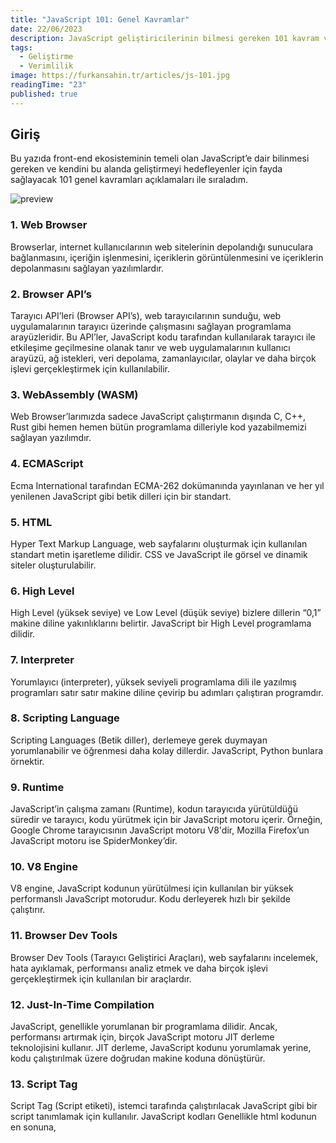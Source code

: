 ```yaml
---
title: "JavaScript 101: Genel Kavramlar"
date: 22/06/2023
description: JavaScript geliştiricilerinin bilmesi gereken 101 kavram ve açıklamaları.
tags:
  - Geliştirme
  - Verimlilik
image: https://furkansahin.tr/articles/js-101.jpg
readingTime: "23"
published: true
---
```


## Giriş

Bu yazıda front-end ekosisteminin temeli olan JavaScript’e dair bilinmesi gereken ve kendini bu alanda geliştirmeyi hedefleyenler için fayda sağlayacak 101 genel kavramları açıklamaları ile sıraladım.

![preview](/articles/js-101.jpg)

### 1. Web Browser

Browserlar, internet kullanıcılarının web sitelerinin depolandığı sunuculara bağlanmasını, içeriğin işlenmesini, içeriklerin görüntülenmesini ve içeriklerin depolanmasını sağlayan yazılımlardır.

### 2. Browser API’s
Tarayıcı API’leri (Browser API’s), web tarayıcılarının sunduğu, web uygulamalarının tarayıcı üzerinde çalışmasını sağlayan programlama arayüzleridir. Bu API’ler, JavaScript kodu tarafından kullanılarak tarayıcı ile etkileşime geçilmesine olanak tanır ve web uygulamalarının kullanıcı arayüzü, ağ istekleri, veri depolama, zamanlayıcılar, olaylar ve daha birçok işlevi gerçekleştirmek için kullanılabilir.

### 3. WebAssembly (WASM)
Web Browser’larımızda sadece JavaScript çalıştırmanın dışında C, C++, Rust gibi hemen hemen bütün programlama dilleriyle kod yazabilmemizi sağlayan yazılımdır.

### 4. ECMAScript
Ecma International tarafından ECMA-262 dokümanında yayınlanan ve her yıl yenilenen JavaScript gibi betik dilleri için bir standart.

### 5. HTML
Hyper Text Markup Language, web sayfalarını oluşturmak için kullanılan standart metin işaretleme dilidir. CSS ve JavaScript ile görsel ve dinamik siteler oluşturulabilir.

### 6. High Level
High Level (yüksek seviye) ve Low Level (düşük seviye) bizlere dillerin “0,1” makine diline yakınlıklarını belirtir. JavaScript bir High Level programlama dilidir.

### 7. Interpreter
Yorumlayıcı (interpreter), yüksek seviyeli programlama dili ile yazılmış programları satır satır makine diline çevirip bu adımları çalıştıran programdır.

### 8. Scripting Language
Scripting Languages (Betik diller), derlemeye gerek duymayan yorumlanabilir ve öğrenmesi daha kolay dillerdir. JavaScript, Python bunlara örnektir.

### 9. Runtime
JavaScript’in çalışma zamanı (Runtime), kodun tarayıcıda yürütüldüğü süredir ve tarayıcı, kodu yürütmek için bir JavaScript motoru içerir. Örneğin, Google Chrome tarayıcısının JavaScript motoru V8'dir, Mozilla Firefox’un JavaScript motoru ise SpiderMonkey’dir.

### 10. V8 Engine
V8 engine, JavaScript kodunun yürütülmesi için kullanılan bir yüksek performanslı JavaScript motorudur. Kodu derleyerek hızlı bir şekilde çalıştırır.

### 11. Browser Dev Tools
Browser Dev Tools (Tarayıcı Geliştirici Araçları), web sayfalarını incelemek, hata ayıklamak, performansı analiz etmek ve daha birçok işlevi gerçekleştirmek için kullanılan bir araçlardır.

### 12. Just-In-Time Compilation
JavaScript, genellikle yorumlanan bir programlama dilidir. Ancak, performansı artırmak için, birçok JavaScript motoru JIT derleme teknolojisini kullanır. JIT derleme, JavaScript kodunu yorumlamak yerine, kodu çalıştırılmak üzere doğrudan makine koduna dönüştürür.

### 13. Script Tag
Script Tag (Script etiketi), istemci tarafında çalıştırılacak JavaScript gibi bir script tanımlamak için kullanılır. JavaScript kodları Genellikle html kodunun en sonuna, <script> etiketleri arasına yazılır.

### 14. Src Attribute
“src”, harici bir betik dosyasının URL’sini belirtir. Harici bir JavaScript dosyasını <script> etiketinde src attribute ile kullanarak sayfamıza ekleyebiliriz.

### 15. Console Log
Console Log, web tarayıcılarının geliştirici araçlarında yer alan bir fonksiyondur ve JavaScript kodu içindeki hataları bulmak, kodun çalışmasını takip etmek ve belirli bir mesajı konsol panelinde görüntülemek için kullanılır.

### 16. Dynamically Typed
Dynamically Typed (Dinamik Tip), veri türlerinin değişebildiği bir tür sistemidir. Bu, değişkenlerin tanımlanırken veri türünün belirtilmediği veya değişkenlerin farklı veri türleriyle doldurulabileceği anlamına gelir.

### 17. Primitive
Primitive, programlama dillerinde temel veri tiplerine verilen isimdir. Bu tipler, programlama dillerinde en sık kullanılan veri tipleridir ve diğer veri tipleri bu temel veri tiplerinin bir kombinasyonundan oluşur. Örneğin, JavaScript gibi bir programlama dilinde, yedi temel veri tipi vardır: string, number, bigint, boolean, undefined, symbol, null.

### 18. Mutable
Mutable, JavaScript’te bir veri türünün değiştirilebilir olması anlamına gelir. Bu, bir nesnenin veya bir dizi gibi bir veri yapısının özelliklerinin veya elemanlarının, programın herhangi bir noktasında değiştirilebileceği anlamına gelir.

### 19. Undefined
Undefined, bir değişkenin atanmamış veya var olmayan bir değerini ifade eder. Bu değer, değişkenin bir değerle atanmadığı durumlarda varsayılan olarak atanır.

### 20. Null
Null, bilerek veya isteyerek, hiçbir şeye atanmış olduğunu ifade eder. Bu değer, bir değişkenin bir nesne veya dizi gibi bir veri yapısından ayrılması veya bir değerin bilinçli olarak silinmesi durumunda da atanabilir.

### 21. String

String, JavaScript’te bir veri türüdür ve metinleri ifade eder. Bir string, bir veya daha fazla karakterden oluşan bir dizidir.

### 22. Object

Object, JavaScript’te bir veri türüdür ve bir nesneyi temsil eder. İçerisinde birden fazla değeri depolayan yapılardır.

### 23. Semicolons

JavaScript’de Semicolons (;), ifadeleri ayırmak için kullanılan bir karakterdir. JavaScript’de semicolon-optional (noktalı virgül isteğe bağlı) bir dil olduğu için, her zaman semicolon kullanmak zorunda değilsiniz. Ancak, semicolon kullanımı, kodun daha anlaşılır ve hatasız hale getirilmesine yardımcı olabilir.

### 24. Lexical Environment

“Lexical Environment” terimi, bir kod bloğu içindeki değişkenlerin, fonksiyonların ve diğer tanımlayıcıların nerede tanımlandığı ve hangi değere sahip olduğunu tutan bir yapıdır. Bu yapı, JavaScript motoru tarafından otomatik olarak oluşturulur ve her fonksiyonun kendi Lexical Environment’ı vardır.

### 25. Global Scope

Global Scope (genel kapsam), en yüksek kapsam düzeyidir ve tüm fonksiyonlar ve kod blokları için erişilebilirdir. Global scope içinde tanımlanan değişkenler ve fonksiyonlar, tüm kod blokları ve fonksiyonlar tarafından erişilebilir hale gelir.

### 26. Local Scope

Local Scope (yerel kapsam), bir kod bloğu veya fonksiyon içinde tanımlanan değişkenlerin sadece o blok veya fonksiyon içinde erişilebilir olmasıdır. Bu, değişkenlerin yalnızca tanımlandıkları blok veya fonksiyon içinde kullanılacağı anlamına gelir ve diğer blok veya fonksiyonlardan erişilemez hale gelir.

### 27. Block Scope

Block Scope (blok kapsamı), bir kod bloğu içinde tanımlanan değişkenlerin sadece o blok içinde erişilebilir olmasıdır. Bu, değişkenlerin yalnızca tanımlandıkları blok içinde kullanılacağı anlamına gelir ve diğer bloklardan veya fonksiyonlardan erişilemez hale gelir.

### 28. Let

JavaScript programlama dilinde bir değişken tanımlama anahtar kelimesidir. “let” kullanılarak tanımlanan değişkenler blok kapsamında olur, yani sadece tanımlandıkları blok içerisinde geçerlidir.

### 29. Const

JavaScript’te bir değişkenin sadece bir kez tanımlanabileceği ve sonradan değeri değiştirilemeyeceği anlamına gelir. “const” ile tanımlanan bir değişken, “let” ile tanımlanan bir değişkene benzer şekilde “block scope” kapsamındadır.

### 30. Var

JavaScript’te bir değişken tanımlamak için kullanılır. “var” ile tanımlanan bir değişken, “function scope” kapsamındadır, yani değişken, tanımlandığı fonksiyon içinde geçerlidir ve fonksiyon dışındaki diğer kod bloklarından erişilemez.

### 31. Hoisting

Hoisting “yukarı çekmek” anlamına gelmektedir. JavaScript’te bir değişken kullanıldıktan sonra tanımlanabilir.

### 32. Function

Belirli bir işlevi yerine getirmek için kullanılan bir kod bloğudur. Bir fonksiyon, belirli bir işlevi yerine getirmek için tasarlanmış ve çağrıldığında çalıştırılabilen bir kod bloğudur. Fonksiyonlar, kodun tekrar kullanılabilirliğini artırır ve daha kolay okunabilir ve yönetilebilir kod yazmanıza yardımcı olur.

### 33. Parameters

Fonksiyon bildiriminde fonksiyona girdi olarak verilen ve kullanılan değişkenlere Parameters denir.

### 34. Arguments

Fonksiyon çağrılırken gönderilen değerlere Arguments denir.

### 35. Return

Fonksiyonlar return anahtar kelimesi geldiğinde çalışmayı durdurur ve değer döndürür.

### 36. Function Expressions

Fonksiyonlar bir değişkene veya özelliğe atanarak ya da parametre olarak gönderilirken de tanımlanabilirler. Bu şekilde tanımlamaya ise Fonksiyon İfadeler (Function Expressions) denir.

### 37. Higher Order Function

Higher Order Function (yüksek dereceli fonksiyon) diğer fonksiyonları argüman olarak alır veya bir fonksiyon döndürür. Bu, fonksiyonların, diğer fonksiyonları çalıştırabilen ve/veya manipüle edebilen bir veri türü olduğu anlamına gelir.

### 38. Closures

JavaScript’de closure, iç içe fonksiyonlar kullanılarak oluşturulan bir yapıdır ve bir fonksiyonun dışarıdan erişilemeyen değişkenleri ve fonksiyonları koruyabilmesini sağlar.

### 39. Call Stack

JavaScript kodunda bir fonksiyonun çağrıldığında ve çalıştığında takip edilen bir veri yapısıdır. JavaScript, çağrılan bir fonksiyonun çağrıldığı sırayı hatırlamak için bir çağrı yığını kullanır.

### 40. Heap

Heap, programın çalışma zamanında dinamik olarak tahsis edilen bellek bloklarının saklandığı bir bölgedir. Bu bellek blokları, programın çalışması sırasında ihtiyaç duyulan veri yapıları ve nesneler gibi verileri içerebilir.

### 41. This

JavaScript’de this, o anki bağlamda bulunan nesneyi temsil eden bir referansdır. Global bağlamda, this window yada global’i temsil eder.

### 42. Window yada Global

JavaScript çalışma zamanının en üst düzeyinde tanımlanmış bir nesnedir. Tarayıcı ortamında window, global nesneyi temsil ederken, Node.js gibi ortamlarda global kullanılır.

### 43. Bind

Bir fonksiyona belirli bir bağlamı atayarak yeni bir fonksiyon oluşturmak için kullanılan bir yöntemdir. bind yöntemi, bir fonksiyonun this değerini ve/veya argümanlarını belirli bir nesneye bağlamak için kullanılır.

### 44. Arrow Function

Arrow function (ok işareti (=>) ile de temsil edilir), ES6 (ECMAScript 6) sürümü ile birlikte gelen kısa bir fonksiyon syntax’ıdır.

### 45. Anonymous

İsimsiz veya adlandırılmamış bir işlev veya nesne anlamına gelir. JavaScript’te anonim fonksiyonlar ve anonim nesneler, isim vermeden doğrudan kullanılabilen ve genellikle kısa süreliğine veya yerel kullanımlar için kullanılan kod bloklarıdır.

### 46. Passed By Value (Değer ile Geçirme)

JavaScript, bazı temel veri türlerinde (sayılar, stringler ve boolean değerler) ve değerlerin kopyalanarak aktarıldığı nesne olmayan veri türlerinde değeri ile geçirme yöntemini kullanır. Yani, bir fonksiyona bu tür değerler geçirildiğinde, fonksiyonun argümanları, orijinal değerin bir kopyası oluşturularak işleme alınır ve orijinal değer değiştirilmez.

### 47. Passed By Reference (Referans ile Geçirme)

JavaScript, nesne (object) ve dizilerde ise referans ile geçirme yöntemini kullanır. Yani, bir fonksiyona nesne veya dizi geçirildiğinde, fonksiyonun argümanı, orijinal nesnenin veya dizinin referansını taşır ve işlemler bu referans üzerinde gerçekleşir. Bu nedenle, fonksiyon içinde yapılan değişiklikler, orijinal nesneyi veya diziyi etkiler.

### 48. Object Literal

Object Literal, bir nesneyi doğrudan kod içinde tanımlamak için kullanılan bir sözdizimidir.

### 49. Object Constructor

Yeni object oluşturmak için kullanılan bir fonksiyon şablonunu ifade eder. JavaScript’de, bir object constructor’ı kullanarak bir nesne şablonu oluşturabiliriz ve bu şablondan yeni nesneler oluşturabiliriz.

### 50. Property

Bir nesnenin sahip olduğu değerlere ve fonksiyonlara verilen genel bir isimdir. JavaScript, nesneleri oluşturmak için kullanılan bir nesne tabanlı programlama dilidir ve nesneler, özellik-değer çiftleri veya anahtar-değer çiftleri şeklinde temsil edilir.

### 51. Prototype Chain

Nesne tabanlı programlamada nesneler arasındaki ilişkiyi ifade eden bir terimdir. JavaScript, prototip tabanlı bir nesne tabanlı programlama dilidir ve nesneler arasındaki ilişkiler, prototipler ve prototip zinciri aracılığıyla gerçekleştirilir.

### 52. Inheritance

Nesne tabanlı programlamada bir nesnenin başka bir nesneden özelliklerini ve yöntemlerini devralmasıdır. Bir nesne, kendisinden önce tanımlanmış olan bir başka nesneye ait olan özelliklere ve yöntemlere erişebilir ve bunları kullanabilir.

### 53. OOP

Türkçe karşılığıyla Nesne Tabanlı Programlama, bir yazılımın temel yapı taşlarını oluşturan nesnelerin kullanıldığı bir yaklaşımdır. Her nesne, verileri ve onlar üzerinde işlem yapabilen yöntemleri (fonksiyonları) içeren bir yapıdır.

### 54. Classes

ECMAScript 2015 (ES6) sürümünden itibaren class anahtar kelimesini kullanarak sınıf tabanlı programlamayı destekler. JavaScript'de class anahtar kelimesi ile sınıflar oluşturulabilir ve bu sınıflardan nesneler (örnekler) oluşturulabilir.

### 55. Constructor

JavaScript’deki class, constructor adında bir metod kullanarak bir sınıfın nesnesinin başlatılması ve başlangıç değerlerinin atanması sağlanır.

### 56. Get/Set

Get ve Set, JavaScript’deki özel fonksiyonlardır ve sınıfların veya nesnelerin özelliklerinin okunmasını (get) veya yazılmasını (set) kontrol etmek için kullanılır. Bu fonksiyonlar, özelliklere erişim sırasında belirli mantıkları veya işlemleri uygulamak için kullanılabilir.

### 57. Instance Method

Bir sınıfın örneklerine (nesnelere) ait olan ve bu örnekler üzerinden çağrılabilen metotlardır. Her bir sınıf örneği için ayrı bir kopya oluşturulur ve nesnelere ait verileri veya davranışları işlemek için kullanılırlar.

### 58. Static Method

Bir sınıfın örneklerine (nesnelere) değil, doğrudan sınıfa ait olan ve sınıf üzerinden çağrılabilen metotlardır. Herhangi bir sınıf örneği (nesnesi) oluşturulmadan, sınıfın adı üzerinden doğrudan çağrılabilirler.

### 59. Array

Birden fazla değeri aynı değişkende tutmak için kullanılan bir veri tipidir. Bir dizi, aynı değişkende birden fazla değeri sıralı olarak tutar ve bu değerlere indekslerle erişilebilir. Diziler karmaşık veri yapılarını temsil etmek, veri kümesini işlemek ve koleksiyonlarda veri depolamak için yaygın olarak kullanılır.

### 60. Set

Benzersiz değerleri tutabilen bir koleksiyon nesnesidir. Bir set, sıralı olmayan ve tekrarlanan değerlere izin vermez. Herhangi bir veri tipinden (number, string, boolean, object, vs.) değeri içerebilir. Set, bir diziye benzer, ancak dizilerden farklı olarak elemanlara indeksle değil, doğrudan değeri kullanarak erişilir.

### 61. Map

Key-value (anahtar-değer) çiftlerini tutan bir koleksiyon nesnesidir. Map, nesne (Object) ile benzerdir, ancak Map, key (anahtar) olarak nesneleri kullanabilirken, nesnelerin sadece string veya sembol değerleri olarak kullanılabildiği JavaScript nesnelerinden (Object) farklıdır. Yani, Map’ler, herhangi bir veri tipini anahtar olarak kullanabilir ve bu anahtarlarla ilişkili değerleri depolayabilir.

### 62. Garbage Collection

Garbage Collection (Çöp Toplama), kullanılmayan nesnelerin bellekten otomatik olarak temizlenmesini sağlayan bir süreçtir. Program tarafından artık erişilemeyen nesnelerin bellekten kaldırılması ile bellek kullanımının optimize edilmesini sağlar ve bellek sızıntılarının önlenmesine yardımcı olur.

### 63. Weakmap & Weakset

Zayıf (weak) referanslara dayalı koleksiyon nesneleridir. Bunlar, nesnelerin bellek yönetimini sağlamak için kullanılan özel türlerdir ve Garbage Collection (Çöp Toplama) süreçlerine dahil olma şekilleri bakımından diğer koleksiyon türlerinden farklıdırlar.

### 64. Event Loop

Event Loop (Olay Döngüsü), JavaScript ve diğer bazı programlama dillerinde asenkron işlemleri ve olayları yönetmek için kullanılan bir mekanizmadır.

### 65. Sync

“Sync” terimi, “synchronize” (eşzamanlı hale getirmek) kelimesinden türetilmiştir ve aynı anda veya aynı zaman aralığında gerçekleşen olayları ifade eder. Programlama bağlamında “sync” terimi, işlemlerin sırayla ve bloklayıcı bir şekilde gerçekleştiği, bir işlemin tamamlanmasının diğer işlemlerin başlamadan önce beklediği anlamında kullanılabilir.

### 66. Async

“Async” terimi, “asynchronous” (asyonkron) kelimesinin kısaltmasıdır ve bir işlemin aynı anda veya aynı zaman aralığında gerçekleşmediği, ancak belirli bir süre sonra veya bir olayın tamamlandığında gerçekleşen işlemleri ifade eder. Programlama bağlamında “async” terimi, genellikle eşzamanlı veya senkron (sync) işlemlerle karşılaştırılarak kullanılır.

### 67. Single Threaded

Bir bilgisayar programının ya da bir işletim sisteminin, bir anda sadece bir işlemci iş parçacığı üzerinde çalışabileceği anlamına gelir. Başka bir deyişle, single-threaded bir sistemde, program veya işletim sistemi, bir anda sadece tek bir işlemi gerçekleştirir ve diğer işlemleri aynı anda yapamaz.

### 68. SetTimeOut

setTimeout JavaScript'te kullanılan bir fonksiyondur ve belirli bir zaman aralığı sonunda belirtilen bir işlevin çalıştırılmasını sağlar.

### 69. CallBack

Bir işlemin tamamlandığında veya bir olayın meydana geldiğinde çalıştırılması gereken bir işlevi (fonksiyonu) ifade eder. Bir callback fonksiyonu, başka bir fonksiyona argüman olarak geçilir ve o fonksiyonun tamamlandığı zaman veya olay gerçekleştiğinde otomatik olarak çağrılır.

### 70. CallBack Hell

JavaScript kodunda yoğun olarak iç içe geçmiş ve karmaşık hale gelmiş callback fonksiyonlarının kullanıldığı durumları ifade eder. Callback Hell, kodun okunabilirliğini, bakımını ve geliştirilebilirliğini zorlaştırabilir ve karmaşık hatalara neden olabilir.

### 71. Promise

Promise, JavaScript’te asenkron işlemleri yönetmek için kullanılan bir nesnedir. Promise, gelecekte tamamlanacak bir işlemin sonucunu temsil eder ve bu sonuca ulaşıldığında, sonuç başarıyla tamamlanmışsa bir değer (resolve), hatalı tamamlanmışsa bir hata (reject) döndürür.

### 72. Then/Catch

Promise nesneleri ile ilişkilendirilen metodlardır ve asenkron işlemlerin sonuçlarını ve hatalarını ele almaya yardımcı olur.

### 73. Await

Asenkron işlemleri yönetmek için kullanılan bir anahtar sözcüktür ve sadece “async” işlevler içinde kullanılabilir. “await” anahtar sözcüğü, bir asenkron işlemin tamamlanmasını bekler ve işlemin sonucunu alırken kodun bloke olmasını engeller.

### 74. Try/Catch

try ve catch terimleri, hata yönetimi için kullanılan yapıları ifade eder. try bloğu, hata olasılığı olan kod parçacıklarını içeren bir yapıdır. Eğer try bloğu içinde bir hata meydana gelirse, kod çalışması try bloğunun hemen sonrasına geçmez vecatch bloğuna atlar.

### 75. ES Modules

ES Modules (ECMAScript Modules), JavaScript’in bir modülerleşme sistemi olarak kullanılabilir bir özelliğidir. JavaScript kodunu bağımsız modüller halinde organize etmeyi sağlar ve modüller arasında kodun paylaşılmasına, yeniden kullanılmasına ve güncellenmesine olanak tanır.

### 76. Default Import/Export

JavaScript ES Modules’da, “default import” ve “default export” terimleri, modül içinde varsayılan olarak bir ana nesnenin veya bir fonksiyonun nasıl aktarıldığını ifade eder.

```
moduleFirst.js

export default function sayHello() {
  console.log("Hello!");
}

moduleSecond.js

import sayHello from './moduleFirst.js';

sayHello(); // Hello!
```

### 77. Named Import/Export

JavaScript ES Modules’da, “named import” ve “named export” terimleri, modül içindeki belirli nesnelerin veya değerlerin nasıl aktarıldığını ifade eder.

```
moduleFirst.js

export function sayHello() {
  console.log("Hello!");
}

export function sayGoodbye() {
  console.log("Good bye!");
}

moduleSecond.js

import { sayHello } from './moduleFirst.js';

sayHello(); // Hello!
sayGoodbye(); // Good bye!
```

### 78. NPM

NPM (Node Package Manager), JavaScript programlama dilinde kullanılan bir paket yöneticisidir. Node.js, JavaScript kodunu sunucu tarafında çalıştırmaya olanak tanıyan bir platformdur ve NPM, Node.js projelerinde kullanılan harici paketlerin yönetimini kolaylaştırır.

### 79. Yarn

Yarn, JavaScript kodunun paketler halinde yönetilmesini sağlayan bir paket yöneticisi ve bağımlılık yönetim aracıdır. Yarn, npm (Node Package Manager) ile benzer işlevlere sahip olsa da, bazı ek özelliklere sahiptir ve daha hızlı ve güvenilir bir paket yönetim deneyimi sunmayı hedefler.

### 80. Pnpm

pnpm, JavaScript kodunun paketlerini yönetmek için kullanılan bir paket yöneticisi ve bağımlılık yönetim aracıdır. Pnpm, paketlerinizi proje kökünde tek bir “node_modules” klasörü yerine, her paketin ayrı ayrı bir klasöre kurulmasını sağlar. Yarn ve npm’e alternatif olarak kullanılabilir.

### 81. Node Modules

“node_modules”, Node.js projelerinde kullanılan bağımlılıkların ve paketlerin bulunduğu bir klasördür. Node.js, JavaScript kodunu çalıştırmak için kullanılan bir platformdur ve projelerde genellikle dış kaynaklı kütüphaneler veya modüller kullanılır. Bu kütüphaneler veya modüller, projenin ihtiyaç duyduğu ek işlevselliği sağlamak için kullanılır ve “node_modules” klasörüne yerleştirilir.

### 82. Package.JSON

package.json, bir JavaScript projesinin kök dizininde yer alan bir dosyadır ve proje hakkında meta verileri içerir. Bir projenin paket bağımlılıklarını, sürüm numaralarını, proje adını, açıklamasını, ana geliştiricileri, lisansını ve diğer projeye ilişkin bilgileri içeren bir JSON dosyasıdır. package.json, bir JavaScript projesinin yapılandırmasını ve yönetimini kolaylaştırır ve genellikle bir proje için başlangıç noktasıdır.

### 83. DOM

DOM, Document Object Model (Belge Nesne Modeli) kısaltmasıdır ve web tarayıcılarında kullanılan bir programlama arayüzünü ifade eder. DOM, HTML veya XML belgelerini temsil eden bir nesne tabanlı modeldir ve web sayfalarını dinamik olarak değiştirmek veya manipüle etmek için kullanılır.

### 84. Document

Bir web sayfasının temsil edildiği nesnedir. JavaScript, web sayfalarındaki HTML içeriği ile etkileşim kurmak için kullanılan bir programlama dilidir. Document nesnesi, web sayfasının yapısını ve içeriğini temsil eden bir nesnedir ve JavaScript kodu tarafından kullanılarak web sayfası üzerinde değişiklikler yapılabilir.

### 85. QuerySelector

querySelector JavaScript'de kullanılan bir metodtur ve Document nesnesine bağlı olarak çalışır. Bu metod, belirtilen bir CSS seçiciyi kullanarak, bir web sayfasındaki ilk uygun elemanı döndürür.

### 86. Selector

“Selector” (seçici), CSS ve JavaScript gibi web teknolojilerinde, belirli HTML öğelerini veya gruplarını hedeflemek için kullanılan bir ifadedir. Bir seçici, bir veya birden fazla HTML öğesini tanımlamak için kullanılan bir desendir.

### 87. QuerySelectorAll

querySelectorAll JavaScript'de kullanılan bir metodtur ve Document nesnesine bağlı olarak çalışır. Bu metod, belirtilen bir CSS seçiciyi kullanarak, bir web sayfasındaki tüm uygun elemanları bir NodeList (düğüm listesi) nesnesi olarak döndürür.

### 88. Element

Element, JavaScript'te, bir HTML veya XML dokümanındaki bir HTML etiketini veya bir XML etiketini temsil eden bir nesnedir. Element, Node sınıfının alt sınıfıdır ve bir HTML veya XML öğesini temsil eden düğümleri ifade eden bir DOM arayüzü sunar.

### 89. Event

“Event” (olay), bir web sayfasındaki kullanıcı etkileşimleri veya belirli bir öğenin durumu gibi gerçekleşen bir olayı temsil eden bir nesnedir. Web sayfalarında kullanıcı etkileşimlerini (örneğin, tıklama, fare hareketi, klavye tuşlarına basma) ve diğer olayları (örneğin, bir öğenin yüklenmesi tamamlandığında) algılamak için kullanılır.

### 90. Imperative

“Imperative” (emredici), bir programın nasıl yapıldığını belirtmek için emirlerin kullanıldığı bir programlama yaklaşımını ifade eder. Bu yaklaşım, bir programın aşamalarını adım adım belirtir ve belirli bir sonuca ulaşmak için hangi adımların gerçekleştirilmesi gerektiğini açıkça tanımlar.

### 91. Declarative

“Declarative” (bildirimsel), bir programın ne yapılacağını tanımlayan ve programın nasıl yapılacağına dair ayrıntılı talimatlar vermeyen bir programlama yaklaşımını ifade eder. Bu yaklaşımda, bir sonucun ne olması gerektiği beyan edilir ve program, sonucu elde etmek için gerekli adımları otomatik olarak belirler.

### 92. Components

Bir yazılım sistemi veya uygulamanın bir parçası olan ve belirli bir işlevi veya görevi yerine getiren bağımsız ve yeniden kullanılabilir bir yapıya sahip olan kod bloklarını ifade eder. Bileşenler, genellikle modüler bir yapıda tasarlanmıştır ve birbirleriyle etkileşim halinde olabilirler.

### 93. Data Binding

Kullanıcı arayüzünde veya uygulama mantığında kullanılan verilerin, kullanıcı arayüzü bileşenleri veya uygulama mantığındaki bileşenler arasında otomatik olarak güncellenen bir mekanizmayla bağlanmasıdır. Bu, verilerin bir bileşen veya bileşenlerdeki değişikliklerin otomatik olarak diğer bileşenlere yansıtılmasını sağlar.

### 94. Module Bundling

“Module bundling” (modül paketleme), bir veya birden fazla modülün, genellikle ayrı ayrı dosyalar halinde bulunan kod parçalarının, tek bir dosya halinde birleştirilerek paketlenmesi işlemidir. Bu, web uygulamalarında veya JavaScript tabanlı projelerde kullanılan bir yaklaşımdır ve kodun daha etkili bir şekilde dağıtılmasını, yüklenmesini ve çalıştırılmasını sağlar.

### 95. Network Waterfall

“Network waterfall” (ağ şelalesi), web performans analizinde kullanılan bir terimdir ve bir web sayfasının ağ üzerindeki yüklenme süreçlerini, zaman çizelgesi şeklinde görselleştiren bir grafik veya rapor anlamına gelir. Bu terim, web sayfasının yüklenme süreçlerini, sırasıyla gerçekleşen ağ istekleri ve yanıtlarını, zaman içindeki değişimleri ve gecikmeleri gösteren bir grafik şeklinde sunar.

### 96. Dynamic Imports

“Dynamic imports” (dinamik içe aktarmalar), bir programın veya kodun çalışma zamanında, yani programın yürütülme anında, modülleri veya kod parçalarını dinamik olarak yüklemek ve kullanmak için kullanılan bir mekanizmadır. Bu, programın çalışma zamanında ihtiyaç duyulan modülleri veya kod parçalarını gerektiğinde yükleyebilmesini ve kullanabilmesini sağlar.

### 97. Node.JS

Node.js, JavaScript tabanlı bir platform ve çalışma zamanı ortamıdır. V8 JavaScript motorunu temel alarak, sunucu tarafında JavaScript kodu çalıştırmak için kullanılır. Node.js, Google tarafından geliştirilen ve açık kaynaklı bir projedir.

### 98. Express

Express, Node.js ortamında web uygulamaları geliştirmek için kullanılan, minimal ve esnek bir web uygulama çerçevesidir. Express, web uygulaması geliştirmeyi hızlandırmak ve kolaylaştırmak için bir dizi HTTP yönetim işlevi ve temel web uygulama yapıları sunar.

### 99. Metaframework

“Metaframework” (meta çerçeve), başka bir çerçevenin veya framework’ün üzerine inşa edilmiş bir çerçeveyi ifade eder. Yani, metaframework, başka bir çerçevenin veya framework’ün temel alındığı ve onun üzerine ek işlevlerin eklenerek geliştirildiği bir çerçevedir.

### 100. TypeScript

TypeScript, Microsoft tarafından geliştirilen, JavaScript tabanlı bir dildir ve JavaScript kodunu genişleten ve geliştiren bir süper kümesidir. TypeScript, açık kaynaklı ve statik tip denetimi özellikleri ile geliştiricilere daha güçlü ve tip güvenli bir geliştirme deneyimi sunar.

### 101. ESLint

ESLint, JavaScript kodunu hataları, stil hataları ve kod kalitesi hataları açısından analiz eden açık kaynaklı bir JavaScript linter aracıdır. Linting, kodun belirli stil kılavuzlarına, en iyi uygulamalara ve kod kalitesi standartlarına uygun olup olmadığını denetleme işlemidir.
